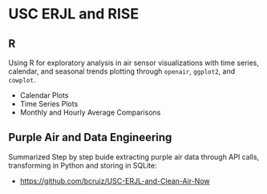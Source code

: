 # USC ERJL and RISE

## R

Using R for exploratory analysis in air sensor visualizations with time series, calendar, and seasonal trends plotting through `openair`, `ggplot2`, and `cowplot`.

  - Calendar Plots
  - Time Series Plots
  - Monthly and Hourly Average Comparisons
  
## Purple Air and Data Engineering
Summarized Step by step buide extracting purple air data through API calls, transforming in Python and storing in SQLite:

  - https://github.com/bcruiz/USC-ERJL-and-Clean-Air-Now
